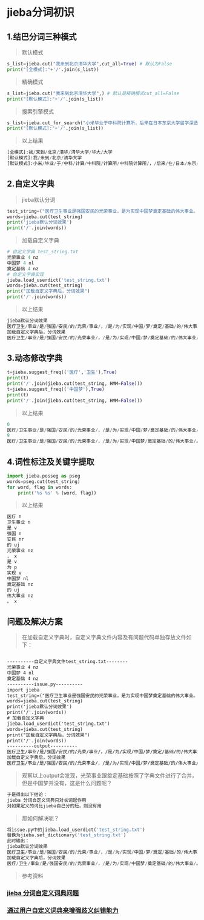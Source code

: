 # jieba分词初识

## 1.结巴分词三种模式
>默认模式

```python
s_list=jieba.cut("我来到北京清华大学",cut_all=True) # 默认为False
print("[全模式]:"+'/'.join(s_list))
```

>精确模式

```python
s_list=jieba.cut("我来到北京清华大学",) # 默认是精确模式cut_all=False
print("[默认模式]:"+'/'.join(s_list))
```
>搜索引擎模式

```python
s_list=jieba.cut_for_search("小米毕业于中科院计算所，后来在日本东京大学留学深造") # 搜索引擎模式
print("[默认模式]:"+'/'.join(s_list))
```
>以上结果
```python
[全模式]:我/来到/北京/清华/清华大学/华大/大学
[默认模式]:我/来到/北京/清华大学
[默认模式]:小米/毕业/于/中科/计算/中科院/计算所/中科院计算所/，/后来/在/日本/东京/大学/日本东京大学/留学/深造
```
## 2.自定义字典

>jieba默认分词

```python
test_string=("医疗卫生事业是强国安民的光荣事业，是为实现中国梦奠定基础的伟大事业。")
words=jieba.cut(test_string)
print('jieba默认分词效果')
print('/'.join(words))
```
>加载自定义字典

```python
# 自定义字典 test_string.txt
光荣事业 4 nz
中国梦 4 nl
奠定基础 4 nz
# 自定义字典实现
jieba.load_userdict('test_string.txt')
words=jieba.cut(test_string)
print("加载自定义字典后，分词效果")
print('/'.join(words))
```
>以上结果

```python
jieba默认分词效果
医疗卫生/事业/是/强国/安民/的/光荣/事业/，/是/为/实现/中国/梦/奠定/基础/的/伟大事业/。
加载自定义字典后，分词效果
医疗卫生/事业/是/强国/安民/的/光荣事业/，/是/为/实现/中国/梦/奠定基础/的/伟大事业/。

```
## 3.动态修改字典

```python
t=jieba.suggest_freq(('医疗','卫生'),True)
print(t)
print('/'.join(jieba.cut(test_string, HMM=False)))
t=jieba.suggest_freq(('中国梦'),True)
print(t)
print('/'.join(jieba.cut(test_string, HMM=False)))
```
>以上结果

```python
0
医疗/卫生事业/是/强国/安民/的/光荣事业/，/是/为/实现/中国/梦/奠定基础/的/伟大事业/。
9
医疗/卫生事业/是/强国/安民/的/光荣事业/，/是/为/实现/中国梦/奠定基础/的/伟大事业/。
```
## 4.词性标注及关键字提取

```python
import jieba.posseg as pseg
words=pseg.cut(test_string)
for word, flag in words:
    print('%s %s' % (word, flag))
```
>以上结果
```python
医疗 n
卫生事业 n
是 v
强国 n
安民 nr
的 uj
光荣事业 nz
， x
是 v
为 p
实现 v
中国梦 nl
奠定基础 nz
的 uj
伟大事业 nz
。 x


```
## 问题及解决方案

>在加载自定义字典时，自定义字典文件内容及有问题代码单独存放文件如下：

```html

----------自定义字典文件test_string.txt--------
光荣事业 4 nz
中国梦 4 nl
奠定基础 4 nz
----------issue.py----------
import jieba
test_string=("医疗卫生事业是强国安民的光荣事业，是为实现中国梦奠定基础的伟大事业。")
words=jieba.cut(test_string)
print('jieba默认分词效果')
print('/'.join(words))
# 加载自定义字典
jieba.load_userdict('test_string.txt')
words=jieba.cut(test_string)
print("加载自定义字典后，分词效果")
print('/'.join(words))
----------output----------
医疗卫生/事业/是/强国/安民/的/光荣/事业/，/是/为/实现/中国/梦/奠定/基础/的/伟大事业/。
加载自定义字典后，分词效果
医疗卫生/事业/是/强国/安民/的/光荣事业/，/是/为/实现/中国/梦/奠定基础/的/伟大事业/。
```

>观察以上output会发现，光荣事业跟奠定基础按照了字典文件进行了合并，但是中国梦并没有，这是什么问题呢？

```html
于是得出以下结论：
jieba 分词自定义词典只对长词起作用
对如果定义的词比jieba自己分的短，则没有用
```
>那如何解决呢？

```python
将issue.py中的jieba.load_userdict('test_string.txt')
替换为jieba.set_dictionary('test_string.txt')
此时输出：
jieba默认分词效果
医疗卫生/事业/是/强国/安民/的/光荣/事业/，/是/为/实现/中国/梦/奠定/基础/的/伟大事业/。
加载自定义字典后，分词效果
医疗/卫生/事业/是/强国安民/的/光荣事业/，/是/为/实现/中国梦/奠定基础/的/伟大事业/。
```

>参考资料
### [jieba 分词自定义词典问题](https://blog.csdn.net/u013378306/article/details/64126358)
### [通过用户自定义词典来增强歧义纠错能力](https://github.com/fxsjy/jieba/issues/14)
